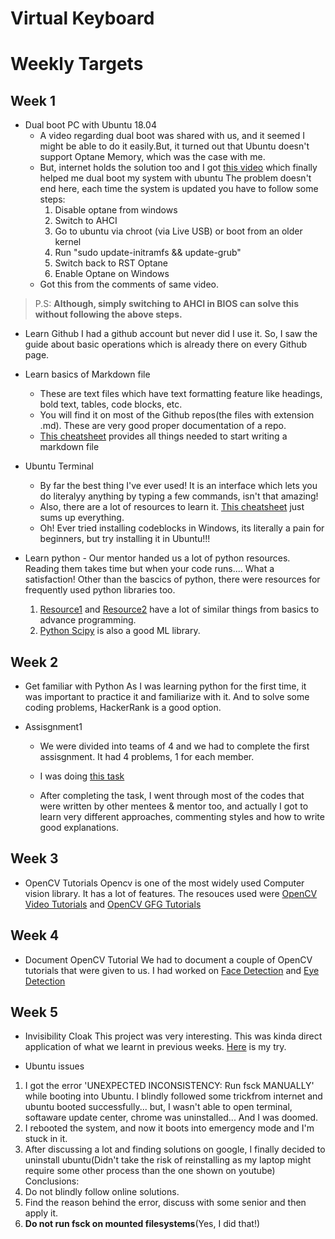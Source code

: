 # Virtual Keyboard

# Weekly Targets
## Week 1
* Dual boot PC with Ubuntu 18.04
    - A video regarding dual boot was shared with us, and it seemed I might be able to do it easily.But, it turned out that Ubuntu doesn't support Optane Memory, which was the case with me.
    - But, internet holds the solution too and I got [this video](https://www.youtube.com/watch?v=2uXgbF3P2F8&list=WL&index=12&t=149s) which finally helped me dual boot my system with ubuntu
The problem doesn't end here, each time the system is updated you have to follow some steps:
        1. Disable optane from windows
        2. Switch to AHCI
        3. Go to ubuntu via chroot (via Live USB) or boot from an older kernel
        4. Run "sudo update-initramfs && update-grub"
        5. Switch back to RST Optane
        6. Enable Optane on Windows
    - Got this from the comments of same video.

> P.S: **Although, simply switching to AHCI in BIOS can solve this without following the above steps.**

* Learn Github
I had a github account but never did I use it. So, I saw the guide about basic operations which is already there on every Github page.

* Learn basics of Markdown file
    - These are text files which have text formatting feature like headings, bold text, tables, code blocks, etc.
    - You will find it on most of the Github repos(the files with extension .md). These are very good proper documentation of a repo.
    - [This cheatsheet](https://github.com/adam-p/markdown-here/wiki/Markdown-Cheatsheet) provides all things needed to start writing a markdown file

* Ubuntu Terminal
    - By far the best thing I've ever used! It is an interface which lets you do literalyy anything by typing a few commands, isn't that amazing!
    - Also, there are a lot of resources to learn it. [This cheatsheet](https://github.com/iamshm/Linux-Unix-Commands/blob/master/Commands.md) just sums up everything.
    - Oh! Ever tried installing codeblocks in Windows, its literally a pain for beginners, but try installing it in Ubuntu!!!

* Learn python - 
Our mentor handed us a lot of python resources. Reading them takes time but when your code runs.... What a satisfaction!
Other than the bascics of python, there were resources for frequently used python libraries too.
    1. [Resource1](https://docs.python.org/3/tutorial/) and [Resource2](https://www.learnpython.org/) have a lot of similar things from basics to advance programming.
    2. [Python Scipy](https://scipy-lectures.org/) is also a good ML library.

## Week 2
* Get familiar with Python
As I was learning python for the first time, it was important to practice it and familiarize with it. And to solve some coding problems, HackerRank is a good option.

* Assisgnment1
    - We were divided into teams of 4 and we had to complete the first assisgnment. It had 4 problems, 1 for each member.
    - I was doing [this task](https://github.com/MananKGarg/SOC_20_Virtual_Keyboard/blob/master/Assignment%201/Team%206/AkshatVira_Problem_2.py)

    - After completing the task, I went through most of the codes that were written by other mentees & mentor too, and actually I got to learn very different approaches, commenting styles and how to write good explanations.


## Week 3
* OpenCV Tutorials
Opencv is one of the most widely used Computer vision library. It has a lot of features.
The resouces used were [OpenCV Video Tutorials](https://www.youtube.com/watch?v=kdLM6AOd2vc&list=PLS1QulWo1RIa7D1O6skqDQ-JZ1GGHKK-K) and [OpenCV GFG Tutorials](https://www.geeksforgeeks.org/opencv-python-tutorial/)


## Week 4
* Document OpenCV Tutorial
We had to document a couple of OpenCV tutorials that were given to us.
I had worked on [Face Detection](https://github.com/MananKGarg/SOC_20_Virtual_Keyboard/blob/master/SoC_OpenCV-master/35.%20(Akshat)%20Face%20Detection%20using%20Haar%20Cascade%20Classifiers.md) and [Eye Detection](https://github.com/MananKGarg/SOC_20_Virtual_Keyboard/blob/master/SoC_OpenCV-master/36.%20(Akshat)%20Eye%20Detection%20Haar%20Feature%20based%20Cascade%20Classifiers.md)

## Week 5
* Invisibility Cloak
This project was very interesting. This was kinda direct application of what we learnt in previous weeks. [Here](https://github.com/MananKGarg/SOC_20_Virtual_Keyboard/blob/master/Invisibility%20Cloak/Akshat.md) is my try.

* Ubuntu issues
1. I got the error 'UNEXPECTED INCONSISTENCY: Run fsck MANUALLY' while booting into Ubuntu.
I blindly followed some trickfrom internet and ubuntu booted successfully... but, I wasn't able to open terminal, softaware update center, chrome was uninstalled... And I was doomed.
2. I rebooted the system, and now it boots into emergency mode and I'm stuck in it.
3. After discussing a lot and finding solutions on google, I finally decided to uninstall ubuntu(Didn't take the risk of reinstalling as my laptop might require some other process than the one shown on youtube)
Conclusions: 
1. Do not blindly follow online solutions.
2. Find the reason behind the error, discuss with some senior and then apply it.
3. **Do not run fsck on mounted filesystems**(Yes, I did that!)
